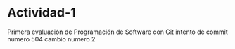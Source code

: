 # Actividad-1
Primera evaluación de Programación de Software con Git
intento de commit numero 504
cambio numero 2 